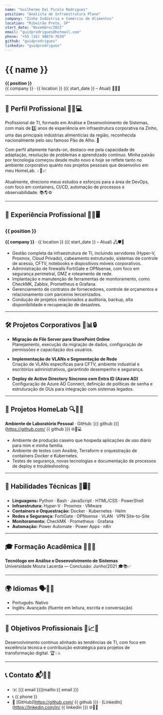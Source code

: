 ```yaml
---
name: "Guilherme Dal Picolo Rodrigues"
position: "Analista de Infraestrutura Pleno"
company: "Zinho Indústria e Comércio de Alimentos"
location: "Ribeirão Preto, SP"
start_date: "Novembro/2022"
email: "guidprodrigues@hotmail.com"
phone: "+55 (16) 98874-7639"
github: "guidprodrigues"
linkedin: "guidprodrigues"
---
```


# {{ name }}

**{{ position }}**  
{{ company }} · {{ location }} ({{ start_date }} – Atual) 🌟🌐💼

---

## 💼 Perfil Profissional 🌱🚀💻

Profissional de TI, formado em Análise e Desenvolvimento de Sistemas, com mais de 3️⃣ anos de experiência em infraestrutura corporativa na Zinho, uma das principais indústrias alimentícias da região, reconhecida nacionalmente pelo seu famoso Pão de Alho. 🥖

Com perfil altamente hands-on, destaco-me pela capacidade de adaptação, resolução de problemas e aprendizado contínuo. Minha paixão por tecnologia começou desde muito novo e hoje se reflete tanto no ambiente corporativo quanto nos projetos pessoais que desenvolvo em meu HomeLab. 💡🔧📈

Atualmente, direciono meus estudos e esforços para a área de DevOps, com foco em containers, CI/CD, automação de processos e observabilidade. 📚🌎⚙️

---

## 🏢 Experiência Profissional 💪🔗🖥️

### {{ position }}  
**{{ company }}** · {{ location }} ({{ start_date }} – Atual) 🖧🛡️📡

- Gestão completa da infraestrutura de TI, incluindo servidores (Hyper-V, Proxmox, Cloud Privado), cabeamento estruturado, sistemas de controle de acesso, CFTV, notebooks e dispositivos móveis corporativos.
- Administração de firewalls FortiGate e OPNsense, com foco em segurança perimetral, DMZ e roteamento de rede.
- Implantação e manutenção de ferramentas de monitoramento, como CheckMK, Zabbix, Prometheus e Grafana.
- Gerenciamento de contratos de fornecedores, controle de orçamentos e relacionamento com parceiros terceirizados.
- Condução de projetos relacionados a auditoria, backup, alta disponibilidade e recuperação de desastres.

---

## 🛠️ Projetos Corporativos 🚀📊🔒

- **Migração de File Server para SharePoint Online**  
  Planejamento, execução da migração de dados, configuração de permissões e capacitação dos usuários.

- **Implementação de VLANs e Segmentação de Rede**  
  Criação de VLANs específicas para CFTV, ambiente industrial e escritórios administrativos, garantindo desempenho e segurança.

- **Deploy de Active Directory Síncrono com Entra ID (Azure AD)**  
  Configuração de Azure AD Connect, definição de políticas de senha e estruturação de OUs para integração com sistemas legados.

---

## 🏡 Projetos HomeLab 🔍💾🧪

**Ambiente de Laboratório Pessoal** · GitHub: [{{ github }}](https://github.com/ {{ github }}) 🌐📁💻

- Ambiente de produção caseiro que hospeda aplicações de uso diário para mim e minha família.
- Ambiente de testes com Ansible, Terraform e orquestração de containers Docker e Kubernetes.
- Testes de segurança, novas tecnologias e documentação de processos de deploy e troubleshooting.

---

## 🧰 Habilidades Técnicas 📌🖥️🔧

- **Linguagens:** Python · Bash · JavaScript · HTML/CSS · PowerShell
- **Infraestrutura:** Hyper-V · Proxmox · VMware
- **Containers e Orquestração:** Docker · Kubernetes · Helm
- **Redes e Segurança:** FortiGate · OPNsense · VLAN · VPN Site-to-Site
- **Monitoramento:** CheckMK · Prometheus · Grafana
- **Automação:** Power Automate · Power Apps · n8n

---

## 🎓 Formação Acadêmica 📖🏅🎒

**Tecnólogo em Análise e Desenvolvimento de Sistemas**  
Universidade Moura Lacerda — Conclusão: Junho/2021 🎓📚✅

---

## 🌍 Idiomas 🗣️📘🌐

- Português: Nativo
- Inglês: Avançado (fluente em leitura, escrita e conversação)

---

## 🎯 Objetivos Profissionais 🚀📈🌱

Desenvolvimento contínuo alinhado às tendências de TI, com foco em excelência técnica e contribuição estratégica para projetos de transformação digital. 🏆💡🔝

---

## 📞 Contato 📬📱🔗

- ✉️ [{{ email }}](mailto:{{ email }})
- 📞 {{ phone }}
- 🔗 [GitHub](https://github.com/ {{ github }}) · [LinkedIn](https://linkedin.com/in/ {{ linkedin }}) 🌐👥💬
